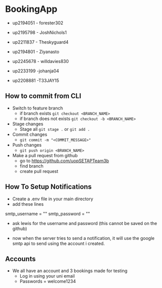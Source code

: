 # BookingApp

 - up2194051 - forester302

 - up2195798 - JoshNichols1

 - up2211837 - Theskyguard4

 - up2194801 - Ziyanasto

 - up2245678 - willdavies830

 - up2233199 -johanja04

 - up2208881 -T33JAY15

## How to commit from CLI
- Switch to feature branch
  - if branch exists `git checkout <BRANCH_NAME>`
  - if branch does not exists `git checkout -b <BRANCH_NAME>`
- Stage changes
  - Stage all `git stage .` or `git add .`
- Commit changes
  - `git commit -m "<COMMIT_MESSAGE>"`
- Push changes
  - `git push origin <BRANCH_NAME>`
- Make a pull request from github
  - go to https://github.com/uopSETAPTeam3b
  - find branch
  - create pull request 

## How To Setup Notifications
- Create a .env file in your main directory
- add these lines

smtp_username = ""
smtp_password = ""

- ask lewis for the username and password (this cannot be saved on the github)

- now when the server tries to send a notification, it will use the google smtp api to send using the account i created.

## Accounts
- We all have an account and 3 bookings made for testing
  - Log in using your uni email
  - Passwords = welcome1234
